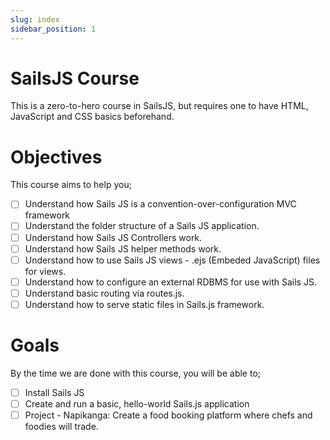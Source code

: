 ```yaml
---
slug: index
sidebar_position: 1
---
```


# SailsJS Course

This is a zero-to-hero course in SailsJS, but requires one to have HTML, JavaScript and CSS basics beforehand.

# Objectives
This course aims to help you;
- [ ] Understand how Sails JS is a convention-over-configuration MVC framework
- [ ] Understand the folder structure of a Sails JS application.
- [ ] Understand how Sails JS Controllers work.
- [ ] Understand how Sails JS helper methods work.
- [ ] Understand how to use Sails JS views - .ejs (Embeded JavaScript) files for views.
- [ ] Understand how to configure an external RDBMS for use with Sails JS.
- [ ] Understand basic routing via routes.js.
- [ ] Understand how to serve static files in Sails.js framework.

# Goals
By the time we are done with this course, you will be able to;
- [ ] Install Sails JS
- [ ] Create and run a basic, hello-world Sails.js application
- [ ] Project - Napikanga: Create a food booking platform where chefs and foodies will trade. 
